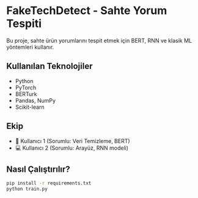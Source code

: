 # FakeTechDetect - Sahte Yorum Tespiti

Bu proje, sahte ürün yorumlarını tespit etmek için BERT, RNN ve klasik ML yöntemleri kullanır.

## Kullanılan Teknolojiler
- Python
- PyTorch
- BERTurk
- Pandas, NumPy
- Scikit-learn

## Ekip
- 🧠 Kullanıcı 1 (Sorumlu: Veri Temizleme, BERT)
- 💻 Kullanıcı 2 (Sorumlu: Arayüz, RNN modeli)

## Nasıl Çalıştırılır?
```bash
pip install -r requirements.txt
python train.py
